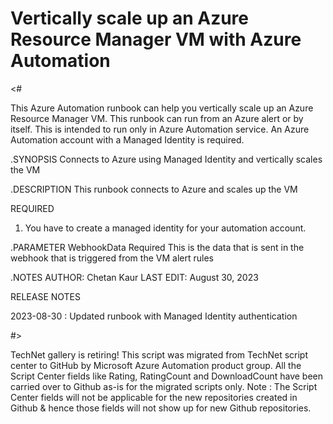 ﻿Vertically scale up an Azure Resource Manager VM with Azure Automation
======================================================================

<#            

This Azure Automation runbook can help you vertically scale up an Azure Resource Manager VM. This runbook can run from an Azure alert or by itself. This is intended to run only in Azure Automation service. An Azure Automation account with a Managed Identity is required.


.SYNOPSIS
  Connects to Azure using Managed Identity and vertically scales the VM

.DESCRIPTION
  This runbook connects to Azure and scales up the VM 

  REQUIRED 
  1. You have to create a managed identity for your automation account.

.PARAMETER WebhookData
   Required 
   This is the data that is sent in the webhook that is triggered from the VM alert rules

.NOTES
   AUTHOR: Chetan Kaur
   LAST EDIT: August 30, 2023

RELEASE NOTES

2023-08-30 : Updated runbook with Managed Identity authentication  

#>

      
    
TechNet gallery is retiring! This script was migrated from TechNet script center to GitHub by Microsoft Azure Automation product group. All the Script Center fields like Rating, RatingCount and DownloadCount have been carried over to Github as-is for the migrated scripts only. Note : The Script Center fields will not be applicable for the new repositories created in Github & hence those fields will not show up for new Github repositories.
